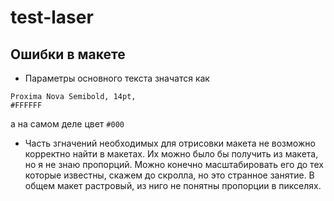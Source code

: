 # test-laser


## Ошибки в макете
- Параметры основного текста значатся как 
```
Proxima Nova Semibold, 14pt, 
#FFFFFF
```
а на самом деле цвет ```#000```

- Часть згначений необходимых для отрисовки макета не возможно 
корректно найти в макетах. Их можно было бы получить из макета, но я не
знаю пропорций. Можно конечно масштабировать его до тех которые известны, скажем до
скролла, но это странное занятие. В общем макет растровый, из ниго не понятны пропорции
в пикселях.
